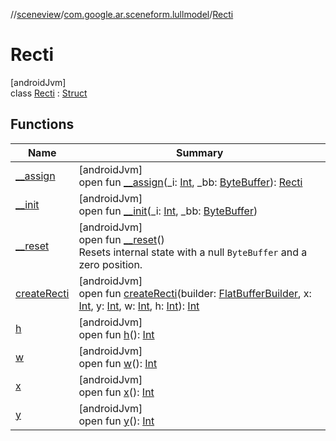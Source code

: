 //[sceneview](../../../index.md)/[com.google.ar.sceneform.lullmodel](../index.md)/[Recti](index.md)

# Recti

[androidJvm]\
class [Recti](index.md) : [Struct](../../com.google.flatbuffers/-struct/index.md)

## Functions

| Name | Summary |
|---|---|
| [__assign](__assign.md) | [androidJvm]<br>open fun [__assign](__assign.md)(_i: [Int](https://kotlinlang.org/api/latest/jvm/stdlib/kotlin/-int/index.html), _bb: [ByteBuffer](https://developer.android.com/reference/kotlin/java/nio/ByteBuffer.html)): [Recti](index.md) |
| [__init](__init.md) | [androidJvm]<br>open fun [__init](__init.md)(_i: [Int](https://kotlinlang.org/api/latest/jvm/stdlib/kotlin/-int/index.html), _bb: [ByteBuffer](https://developer.android.com/reference/kotlin/java/nio/ByteBuffer.html)) |
| [__reset](../../com.google.flatbuffers/-struct/__reset.md) | [androidJvm]<br>open fun [__reset](../../com.google.flatbuffers/-struct/__reset.md)()<br>Resets internal state with a null `ByteBuffer` and a zero position. |
| [createRecti](create-recti.md) | [androidJvm]<br>open fun [createRecti](create-recti.md)(builder: [FlatBufferBuilder](../../com.google.flatbuffers/-flat-buffer-builder/index.md), x: [Int](https://kotlinlang.org/api/latest/jvm/stdlib/kotlin/-int/index.html), y: [Int](https://kotlinlang.org/api/latest/jvm/stdlib/kotlin/-int/index.html), w: [Int](https://kotlinlang.org/api/latest/jvm/stdlib/kotlin/-int/index.html), h: [Int](https://kotlinlang.org/api/latest/jvm/stdlib/kotlin/-int/index.html)): [Int](https://kotlinlang.org/api/latest/jvm/stdlib/kotlin/-int/index.html) |
| [h](h.md) | [androidJvm]<br>open fun [h](h.md)(): [Int](https://kotlinlang.org/api/latest/jvm/stdlib/kotlin/-int/index.html) |
| [w](w.md) | [androidJvm]<br>open fun [w](w.md)(): [Int](https://kotlinlang.org/api/latest/jvm/stdlib/kotlin/-int/index.html) |
| [x](x.md) | [androidJvm]<br>open fun [x](x.md)(): [Int](https://kotlinlang.org/api/latest/jvm/stdlib/kotlin/-int/index.html) |
| [y](y.md) | [androidJvm]<br>open fun [y](y.md)(): [Int](https://kotlinlang.org/api/latest/jvm/stdlib/kotlin/-int/index.html) |
